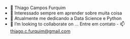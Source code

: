 - 👋 Thiago Campos Furquim
- 👀 Interessado sempre em aprender sobre muita coisa
- 🌱 Atualmente me dedicando a Data Science e Python
- 💞️ I’m looking to collaborate on ...
Entre em contato - 📫 thiago.c.furquim@gmail.com

<!---
TCFurquim/TCFurquim is a ✨ special ✨ repository because its `README.md` (this file) appears on your GitHub profile.
You can click the Preview link to take a look at your changes.
--->
